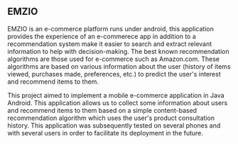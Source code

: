 ## EMZIO

EMZIO is an e-commerce platform runs under android, this application provides the experience of an e-commerece app in addition to a recommendation system make it easier to search and extract relevant information to help with decision-making. 
The best known recommendation algorithms are those used for e-commerce such as Amazon.com. These algorithms are based on various information about the user (history of items viewed, purchases made, preferences, etc.) to predict the user's interest and recommend items to them. 


This project aimed to implement a mobile e-commerce application in Java Android. This application allows us to collect some information about users and recommend items to them based on a simple content-based recommendation algorithm which uses the user's product consultation history. 
This application was subsequently tested on several phones and with several users in order to facilitate its deployment in the future.
